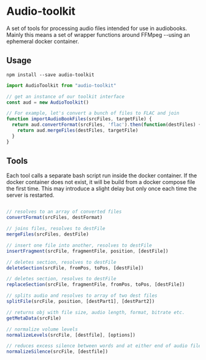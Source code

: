 # Audio-toolkit

A set of tools for processing audio files intended for use in audiobooks. Mainly this means a set of wrapper functions around FFMpeg --using an ephemeral docker container.

## Usage

``` npm install --save audio-toolkit ```

```javascript
import AudioToolkit from "audio-toolkit"

// get an instance of our toolkit interface
const aud = new AudioToolkit()

// For example, let's convert a bunch of files to FLAC and join
function importAudioBookFiles(srcFiles, targetFile) {
  return aud.convertFormat(srcFiles, 'flac').then(function(destFiles) {
    return aud.mergeFiles(destFiles, targetFile)
  }
}
```

## Tools

Each tool calls a separate bash script run inside the docker
container. If the docker container does not exist, it will be build from
a docker compose file the first time. This may introduce a slight delay
but only once each time the server is restarted.

```javascript

// resolves to an array of converted files
convertFormat(srcFiles, destFormat)

// joins files, resolves to destFile
mergeFiles(srcFiles, destFile)

// insert one file into another, resolves to destFile
insertFragment(srcFile, fragmentFile, position, [destFile])

// deletes section, resolves to destFile
deleteSection(srcFile, fromPos, toPos, [destFile])

// deletes section, resolves to destFile
replaceSection(srcFile, fragmentFile, fromPos, toPos, [destFile])

// splits audio and resolves to array of two dest files
splitFile(srcFile, position, [destPart1], [destPart2])

// returns obj with file size, audio length, format, bitrate etc.
getMetaData(srcFile)

// normalize volume levels
normalizeLevels(srcFile, [destfile], [options])

// reduces excess silence between words and at either end of audio file
normalizeSilence(srcFile, [destfile])

```

